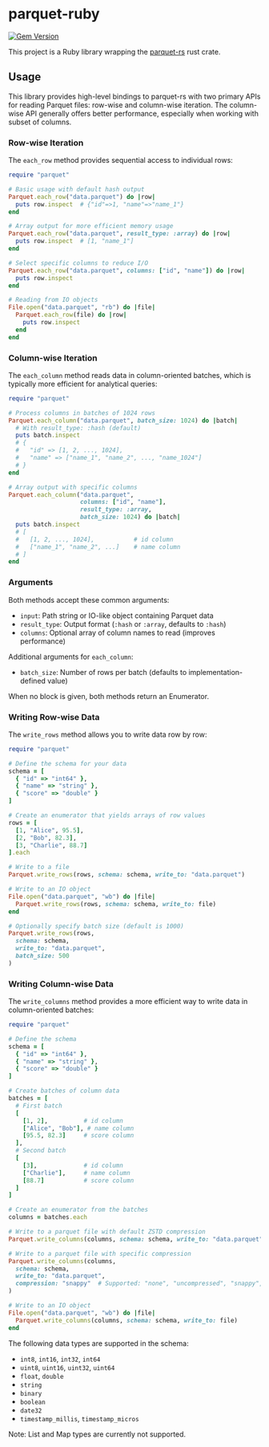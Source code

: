 # parquet-ruby

[![Gem Version](https://badge.fury.io/rb/parquet.svg)](https://badge.fury.io/rb/parquet)

This project is a Ruby library wrapping the [parquet-rs](https://github.com/apache/parquet-rs) rust crate.

## Usage

This library provides high-level bindings to parquet-rs with two primary APIs for reading Parquet files: row-wise and column-wise iteration. The column-wise API generally offers better performance, especially when working with subset of columns.

### Row-wise Iteration

The `each_row` method provides sequential access to individual rows:

```ruby
require "parquet"

# Basic usage with default hash output
Parquet.each_row("data.parquet") do |row|
  puts row.inspect  # {"id"=>1, "name"=>"name_1"}
end

# Array output for more efficient memory usage
Parquet.each_row("data.parquet", result_type: :array) do |row|
  puts row.inspect  # [1, "name_1"]
end

# Select specific columns to reduce I/O
Parquet.each_row("data.parquet", columns: ["id", "name"]) do |row|
  puts row.inspect
end

# Reading from IO objects
File.open("data.parquet", "rb") do |file|
  Parquet.each_row(file) do |row|
    puts row.inspect
  end
end
```

### Column-wise Iteration

The `each_column` method reads data in column-oriented batches, which is typically more efficient for analytical queries:

```ruby
require "parquet"

# Process columns in batches of 1024 rows
Parquet.each_column("data.parquet", batch_size: 1024) do |batch|
  # With result_type: :hash (default)
  puts batch.inspect
  # {
  #   "id" => [1, 2, ..., 1024],
  #   "name" => ["name_1", "name_2", ..., "name_1024"]
  # }
end

# Array output with specific columns
Parquet.each_column("data.parquet",
                    columns: ["id", "name"],
                    result_type: :array,
                    batch_size: 1024) do |batch|
  puts batch.inspect
  # [
  #   [1, 2, ..., 1024],           # id column
  #   ["name_1", "name_2", ...]    # name column
  # ]
end
```

### Arguments

Both methods accept these common arguments:

- `input`: Path string or IO-like object containing Parquet data
- `result_type`: Output format (`:hash` or `:array`, defaults to `:hash`)
- `columns`: Optional array of column names to read (improves performance)

Additional arguments for `each_column`:

- `batch_size`: Number of rows per batch (defaults to implementation-defined value)

When no block is given, both methods return an Enumerator.

### Writing Row-wise Data

The `write_rows` method allows you to write data row by row:

```ruby
require "parquet"

# Define the schema for your data
schema = [
  { "id" => "int64" },
  { "name" => "string" },
  { "score" => "double" }
]

# Create an enumerator that yields arrays of row values
rows = [
  [1, "Alice", 95.5],
  [2, "Bob", 82.3],
  [3, "Charlie", 88.7]
].each

# Write to a file
Parquet.write_rows(rows, schema: schema, write_to: "data.parquet")

# Write to an IO object
File.open("data.parquet", "wb") do |file|
  Parquet.write_rows(rows, schema: schema, write_to: file)
end

# Optionally specify batch size (default is 1000)
Parquet.write_rows(rows,
  schema: schema,
  write_to: "data.parquet",
  batch_size: 500
)
```

### Writing Column-wise Data

The `write_columns` method provides a more efficient way to write data in column-oriented batches:

```ruby
require "parquet"

# Define the schema
schema = [
  { "id" => "int64" },
  { "name" => "string" },
  { "score" => "double" }
]

# Create batches of column data
batches = [
  # First batch
  [
    [1, 2],          # id column
    ["Alice", "Bob"], # name column
    [95.5, 82.3]     # score column
  ],
  # Second batch
  [
    [3],             # id column
    ["Charlie"],     # name column
    [88.7]           # score column
  ]
]

# Create an enumerator from the batches
columns = batches.each

# Write to a parquet file with default ZSTD compression
Parquet.write_columns(columns, schema: schema, write_to: "data.parquet")

# Write to a parquet file with specific compression
Parquet.write_columns(columns,
  schema: schema,
  write_to: "data.parquet",
  compression: "snappy"  # Supported: "none", "uncompressed", "snappy", "gzip", "lz4", "zstd"
)

# Write to an IO object
File.open("data.parquet", "wb") do |file|
  Parquet.write_columns(columns, schema: schema, write_to: file)
end
```

The following data types are supported in the schema:

- `int8`, `int16`, `int32`, `int64`
- `uint8`, `uint16`, `uint32`, `uint64`
- `float`, `double`
- `string`
- `binary`
- `boolean`
- `date32`
- `timestamp_millis`, `timestamp_micros`

Note: List and Map types are currently not supported.
